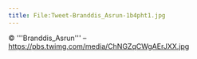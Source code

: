 ```yaml
---
title: File:Tweet-Branddis_Asrun-1b4pht1.jpg
---
```


© '''Branddis_Asrun''' – https://pbs.twimg.com/media/ChNGZqCWgAErJXX.jpg
